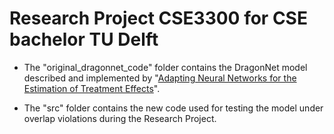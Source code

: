 # Research Project CSE3300 for CSE bachelor TU Delft
- The "original_dragonnet_code" folder contains the DragonNet model described and implemented by
"[Adapting Neural Networks for the Estimation of Treatment Effects](https://arxiv.org/pdf/1906.02120.pdf)".

- The "src" folder contains the new code used for testing the model under overlap violations during the Research Project. 

